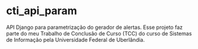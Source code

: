 # cti_api_param
API Django para parametrização do gerador de alertas. Esse projeto faz parte do meu Trabalho de Conclusão de Curso (TCC) do curso de Sistemas de Informação pela Universidade Federal de Uberlândia.

